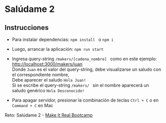  # Salúdame 2

## Instrucciones

- Para instalar dependencias: ```npm install ``` o  ```npm i ```
- Luego, arrancar la aplicación: ```npm run start ```
- Ingresa query-string ```/makers/[cadena_nombre] ``` como en este ejemplo:  \
[http://localhost:3000/makers/juan](http://localhost:3000/makers/juan)  \
Donde ```Juan``` es el valor del query-string, debe visualizarse un saludo con el correspondiente nombre, \
Debe aparecer el saludo ```Hola Juan!``` \
Si se escribe el query-string ```/makers/ ``` sin el nombre aparecerá un saludo genérico ```Hola Desconocido!``` 

- Para apagar servidor, presionar la combinación de teclas ```Ctrl + C``` o en ```Command + C``` en Mac

Reto: Salúdame 2 - [Make It Real Bootcamp](http://makeitreal.camp)

